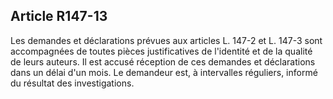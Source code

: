 ## Article R147-13


Les demandes et déclarations prévues aux articles L. 147-2 et L. 147-3 sont accompagnées de toutes
pièces justificatives de l'identité et de la qualité de leurs auteurs. Il est accusé réception de ces demandes
et déclarations dans un délai d'un mois. Le demandeur est, à intervalles réguliers, informé du résultat des
investigations.


